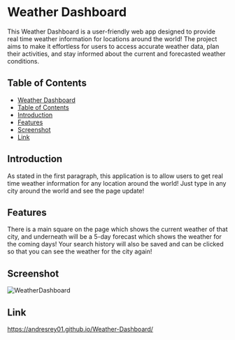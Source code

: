 # Weather Dashboard

This Weather Dashboard is a user-friendly web app designed to provide real time weather information for locations around the world! The project aims to make it effortless for users to access accurate weather data, plan their activities, and stay informed about the current and forecasted weather conditions.

## Table of Contents

- [Weather Dashboard](#weather-dashboard)
- [Table of Contents](#table-of-contents)
- [Introduction](#introduction)
- [Features](#features)
- [Screenshot](#screenshot)
- [Link](#link)
## Introduction

As stated in the first paragraph, this application is to allow users to get real time weather information for any location around the world! Just type in any city around the world and see the page update!

## Features

There is a main square on the page which shows the current weather of that city, and underneath will be a 5-day forecast which shows the weather for the coming days! Your search history will also be saved and can be clicked so that you can see the weather for the city again!

## Screenshot
![WeatherDashboard](https://github.com/AndresRey01/Weather-Dashboard/assets/140764079/211cffa4-092b-4b31-badc-9fbde88a5b41)

## Link
https://andresrey01.github.io/Weather-Dashboard/
